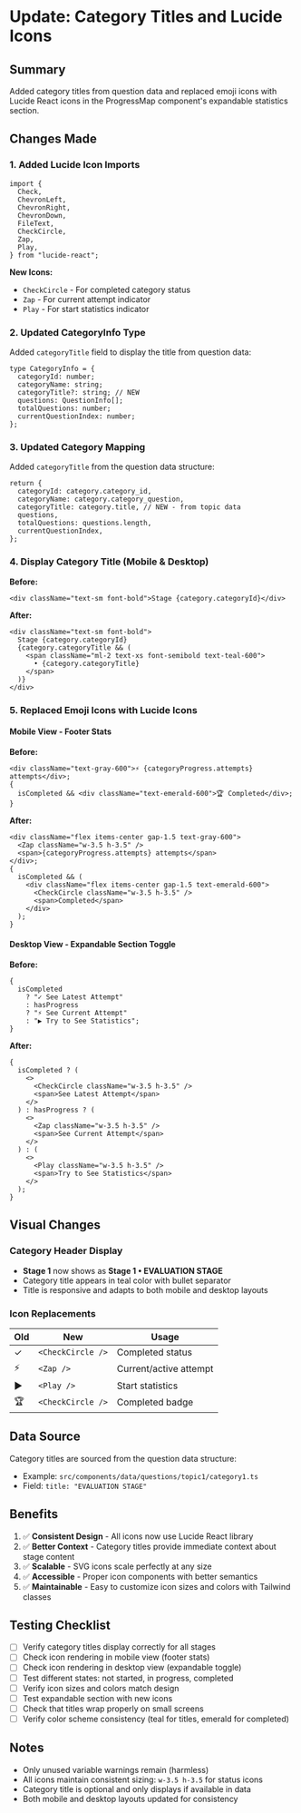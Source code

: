 # Update: Category Titles and Lucide Icons

## Summary

Added category titles from question data and replaced emoji icons with Lucide React icons in the ProgressMap component's expandable statistics section.

## Changes Made

### 1. Added Lucide Icon Imports

```tsx
import {
  Check,
  ChevronLeft,
  ChevronRight,
  ChevronDown,
  FileText,
  CheckCircle,
  Zap,
  Play,
} from "lucide-react";
```

**New Icons:**

- `CheckCircle` - For completed category status
- `Zap` - For current attempt indicator
- `Play` - For start statistics indicator

### 2. Updated CategoryInfo Type

Added `categoryTitle` field to display the title from question data:

```tsx
type CategoryInfo = {
  categoryId: number;
  categoryName: string;
  categoryTitle?: string; // NEW
  questions: QuestionInfo[];
  totalQuestions: number;
  currentQuestionIndex: number;
};
```

### 3. Updated Category Mapping

Added `categoryTitle` from the question data structure:

```tsx
return {
  categoryId: category.category_id,
  categoryName: category.category_question,
  categoryTitle: category.title, // NEW - from topic data
  questions,
  totalQuestions: questions.length,
  currentQuestionIndex,
};
```

### 4. Display Category Title (Mobile & Desktop)

**Before:**

```tsx
<div className="text-sm font-bold">Stage {category.categoryId}</div>
```

**After:**

```tsx
<div className="text-sm font-bold">
  Stage {category.categoryId}
  {category.categoryTitle && (
    <span className="ml-2 text-xs font-semibold text-teal-600">
      • {category.categoryTitle}
    </span>
  )}
</div>
```

### 5. Replaced Emoji Icons with Lucide Icons

#### Mobile View - Footer Stats

**Before:**

```tsx
<div className="text-gray-600">⚡ {categoryProgress.attempts} attempts</div>;
{
  isCompleted && <div className="text-emerald-600">🏆 Completed</div>;
}
```

**After:**

```tsx
<div className="flex items-center gap-1.5 text-gray-600">
  <Zap className="w-3.5 h-3.5" />
  <span>{categoryProgress.attempts} attempts</span>
</div>;
{
  isCompleted && (
    <div className="flex items-center gap-1.5 text-emerald-600">
      <CheckCircle className="w-3.5 h-3.5" />
      <span>Completed</span>
    </div>
  );
}
```

#### Desktop View - Expandable Section Toggle

**Before:**

```tsx
{
  isCompleted
    ? "✓ See Latest Attempt"
    : hasProgress
    ? "⚡ See Current Attempt"
    : "▶ Try to See Statistics";
}
```

**After:**

```tsx
{
  isCompleted ? (
    <>
      <CheckCircle className="w-3.5 h-3.5" />
      <span>See Latest Attempt</span>
    </>
  ) : hasProgress ? (
    <>
      <Zap className="w-3.5 h-3.5" />
      <span>See Current Attempt</span>
    </>
  ) : (
    <>
      <Play className="w-3.5 h-3.5" />
      <span>Try to See Statistics</span>
    </>
  );
}
```

## Visual Changes

### Category Header Display

- **Stage 1** now shows as **Stage 1 • EVALUATION STAGE**
- Category title appears in teal color with bullet separator
- Title is responsive and adapts to both mobile and desktop layouts

### Icon Replacements

| Old | New               | Usage                  |
| --- | ----------------- | ---------------------- |
| ✓   | `<CheckCircle />` | Completed status       |
| ⚡  | `<Zap />`         | Current/active attempt |
| ▶   | `<Play />`        | Start statistics       |
| 🏆  | `<CheckCircle />` | Completed badge        |

## Data Source

Category titles are sourced from the question data structure:

- Example: `src/components/data/questions/topic1/category1.ts`
- Field: `title: "EVALUATION STAGE"`

## Benefits

1. ✅ **Consistent Design** - All icons now use Lucide React library
2. ✅ **Better Context** - Category titles provide immediate context about stage content
3. ✅ **Scalable** - SVG icons scale perfectly at any size
4. ✅ **Accessible** - Proper icon components with better semantics
5. ✅ **Maintainable** - Easy to customize icon sizes and colors with Tailwind classes

## Testing Checklist

- [ ] Verify category titles display correctly for all stages
- [ ] Check icon rendering in mobile view (footer stats)
- [ ] Check icon rendering in desktop view (expandable toggle)
- [ ] Test different states: not started, in progress, completed
- [ ] Verify icon sizes and colors match design
- [ ] Test expandable section with new icons
- [ ] Check that titles wrap properly on small screens
- [ ] Verify color scheme consistency (teal for titles, emerald for completed)

## Notes

- Only unused variable warnings remain (harmless)
- All icons maintain consistent sizing: `w-3.5 h-3.5` for status icons
- Category title is optional and only displays if available in data
- Both mobile and desktop layouts updated for consistency
